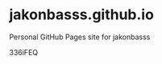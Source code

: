 # jakonbasss.github.io
Personal GitHub Pages site for jakonbasss





































336iFEQ
